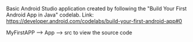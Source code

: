 Basic Android Studio application created by following the "Build Your First Android App in Java" codelab. 
Link: https://developer.android.com/codelabs/build-your-first-android-app#0 

MyFirstAPP --> App --> src to view the source code
